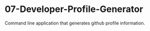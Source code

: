 # 07-Developer-Profile-Generator
Command line application that generates github profile information.

